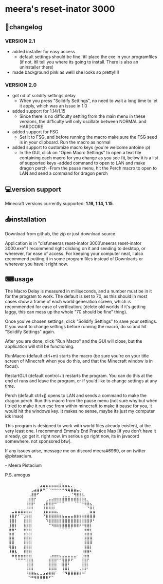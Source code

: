 # meera's reset-inator 3000

## 📝changelog
### VERSION 2.1

- added installer for easy access
	- default settings should be fine, itll place the exe in your programfiles (if not, itll
	tell you where its going to install. There is also an uninstaller there)
- made background pink as well! she looks so pretty!!!!


### VERSION 2.0
- got rid of solidify settings delay
	- When you press "Solidify Settings", no need to wait a long time to let it apply, which was an
	issue in 1.0
- added support for 1.14/1.15
	- Since there is no difficulty setting from the main menu in these versions, the difficulty will
	only oscillate between NORMAL and HARDCORE
- added support for FSG
	- Set it to FSG, and before running the macro make sure the FSG seed is in your clipboard. Run the
	macro as normal
- added support to customize macro keys (you're welcome antoine :p)
	- In the GUI, click on "Open Macro Settings" to open a text file containing each macro for you
	change as you see fit, below it is a list of supported keys
-added command to open to LAN and make dragon perch
	-From the pause menu, hit the Perch macro to open to LAN and send a command for dragon perch


## 💻version support
Minecraft versions currently supported: **1.16, 1.14, 1.15**.



## 📥installation
Download from github, the zip or just download source

Application is in "dist\meeras reset-inator 3000\meeras reset-inator 3000.exe"
I recommend right clicking on it and sending to desktop, or wherever, for ease of access.
For keeping your computer neat, I also recommend putting it in some 
program files instead of Downloads or wherever you have it right now.


## ⌨usage

The Macro Delay is measured in milliseconds, and a number must be in it for the program to work.
The default is set to 70, as this should in most cases show a frame of each world generation screen,
which is recommended for ease of verification. (delete old worlds if it's getting laggy, this can 
mess up the whole "70 should be fine" thing).

Once you've chosen settings, click "Solidify Settings" to save your settings.
If you want to change settings before running the macro, do so and hit "Solidify Settings" again.


After you are done, click "Run Macro" and the GUI will close, but the application will still be functioning.

RunMacro (default ctrl+m) starts the macro (be sure you're on your title screen of Minecraft when you do this, and that
the Minecraft window is in focus).

RestartGUI (default control+l) restarts the program. You can do this at the end of runs and leave the program, or if you'd 
like to change settings at any time.

Perch (default ctrl+j) opens to LAN and sends a command to make the dragon perch. Run this macro
from the pause menu (not sure why but when I tried to make it run esc from within minecraft to make it pause
for you, it would hit the windows key. It makes no sense, maybe its just my computer idk lmao)


This program is designed to work with world files already existent, at the very least one. 
I recommend Emma's End Practice Map [if you don't have it already, go get it. right now. im serious
go right now, its in javacord somewhere. not sponsored btw].

If any issues arise, message me on discord meera#6969, or on twitter @pistaacium.

\- Meera Pistacium

P.S.
amogus

⠀⠀⠀⠀⠀⠀⠀⠀⠀⠀⠀⣠⣤⣤⣤⣤⣤⣶⣦⣤⣄⡀⠀⠀⠀⠀⠀⠀⠀⠀
⠀⠀⠀⠀⠀⠀⠀⠀⢀⣴⣿⡿⠛⠉⠙⠛⠛⠛⠛⠻⢿⣿⣷⣤⡀⠀⠀⠀⠀⠀
⠀⠀⠀⠀⠀⠀⠀⠀⣼⣿⠋⠀⠀⠀⠀⠀⠀⠀⢀⣀⣀⠈⢻⣿⣿⡄⠀⠀⠀⠀
⠀⠀⠀⠀⠀⠀⠀⣸⣿⡏⠀⠀⠀⣠⣶⣾⣿⣿⣿⠿⠿⠿⢿⣿⣿⣿⣄⠀⠀⠀
⠀⠀⠀⠀⠀⠀⠀⣿⣿⠁⠀⠀⢰⣿⣿⣯⠁⠀⠀⠀⠀⠀⠀⠀⠈⠙⢿⣷⡄⠀
⠀⠀⣀⣤⣴⣶⣶⣿⡟⠀⠀⠀⢸⣿⣿⣿⣆⠀⠀⠀⠀⠀⠀⠀⠀⠀⠀⣿⣷⠀
⠀⢰⣿⡟⠋⠉⣹⣿⡇⠀⠀⠀⠘⣿⣿⣿⣿⣷⣦⣤⣤⣤⣶⣶⣶⣶⣿⣿⣿⠀
⠀⢸⣿⡇⠀⠀⣿⣿⡇⠀⠀⠀⠀⠹⣿⣿⣿⣿⣿⣿⣿⣿⣿⣿⣿⣿⣿⡿⠃⠀
⠀⣸⣿⡇⠀⠀⣿⣿⡇⠀⠀⠀⠀⠀⠉⠻⠿⣿⣿⣿⣿⡿⠿⠿⠛⢻⣿⡇⠀⠀
⠀⣿⣿⠁⠀⠀⣿⣿⡇⠀⠀⠀⠀⠀⠀⠀⠀⠀⠀⠀⠀⠀⠀⠀⠀⢸⣿⣧⠀⠀
⠀⣿⣿⠀⠀⠀⣿⣿⡇⠀⠀⠀⠀⠀⠀⠀⠀⠀⠀⠀⠀⠀⠀⠀⠀⢸⣿⣿⠀⠀
⠀⣿⣿⠀⠀⠀⣿⣿⡇⠀⠀⠀⠀⠀⠀⠀⠀⠀⠀⠀⠀⠀⠀⠀⠀⢸⣿⣿⠀⠀
⠀⢿⣿⡆⠀⠀⣿⣿⡇⠀⠀⠀⠀⠀⠀⠀⠀⠀⠀⠀⠀⠀⠀⠀⠀⢸⣿⡇⠀⠀
⠀⠸⣿⣧⡀⠀⣿⣿⡇⠀⠀⠀⠀⠀⠀⠀⠀⠀⠀⠀⠀⠀⠀⠀⠀⣿⣿⠃⠀⠀
⠀⠀⠛⢿⣿⣿⣿⣿⣇⠀⠀⠀⠀⠀⣰⣿⣿⣷⣶⣶⣶⣶⠶⠀⢠⣿⣿⠀⠀⠀
⠀⠀⠀⠀⠀⠀⠀⣿⣿⠀⠀⠀⠀⠀⣿⣿⡇⠀⣽⣿⡏⠁⠀⠀⢸⣿⡇⠀⠀⠀
⠀⠀⠀⠀⠀⠀⠀⣿⣿⠀⠀⠀⠀⠀⣿⣿⡇⠀⢹⣿⡆⠀⠀⠀⣸⣿⠇⠀⠀⠀
⠀⠀⠀⠀⠀⠀⠀⢿⣿⣦⣄⣀⣠⣴⣿⣿⠁⠀⠈⠻⣿⣿⣿⣿⡿⠏⠀⠀⠀⠀
⠀⠀⠀⠀⠀⠀⠀⠈⠛⠻⠿⠿⠿⠿⠋⠁⠀⠀⠀⠀⠀⠀⠀⠀⠀⠀⠀⠀⠀⠀